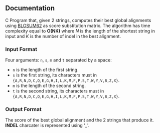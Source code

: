 ## Documentation 
C Program that, given 2 strings, computes their best global alignments using [BLOSUM62](https://en.wikipedia.org/wiki/BLOSUM) as score substitution matrix. The algorithm has time complexity equal to **O(NK)** where *N* is the length of the shortest string in input and *K* is the number of indel in the best alignment.
### Input Format 
Four arguments: ```n```, ```s```, ```m``` and ```t``` separated by a space:
- ```n``` is the length of the first string.
- ```s``` is the first string, its characters must in ```{A,R,N,D,C,Q,E,G,H,I,L,K,M,F,P,S,T,W,Y,V,B,Z,X}```.
- ```m``` is the length of the second string.
- ```t``` is the second string, its characters must in ```{A,R,N,D,C,Q,E,G,H,I,L,K,M,F,P,S,T,W,Y,V,B,Z,X}```.

### Output Format
The score of the best global alignment and the 2 strings that produce it. **INDEL** charcater is represented using '_'. 
